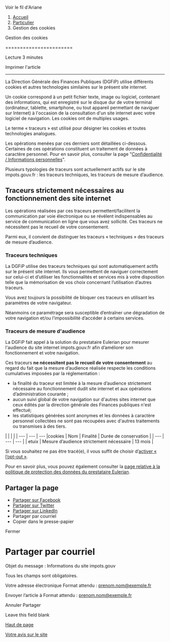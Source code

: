 Voir le fil d'Ariane

1. [Accueil](https://www.impots.gouv.fr/)
2. [Particulier](https://www.impots.gouv.fr/particulier)
3. Gestion des cookies

Gestion des cookies


=======================

Lecture 3 minutes

Imprimer l'article

* * *

La Direction Générale des Finances Publiques (DGFiP) utilise différents cookies et autres technologies similaires sur le présent site internet.

Un cookie correspond à un petit fichier texte, image ou logiciel, contenant des informations, qui est enregistré sur le disque dur de votre terminal (ordinateur, tablette, smartphone, ou tout appareil permettant de naviguer sur Internet) à l'occasion de la consultation d'un site internet avec votre logiciel de navigation. Les cookies ont de multiples usages.

Le terme « traceurs » est utilisé pour désigner les cookies et toutes technologies analogues.

Les opérations menées par ces derniers sont détaillées ci-dessous.  
Certaines de ces opérations constituent un traitement de données à caractère personnel. Pour en savoir plus, consulter la page "[Confidentialité / Informations personnelles](https://www.impots.gouv.fr/node/10097 "Confidentialité / Informations personnelles")".

Plusieurs typologies de traceurs sont actuellement actifs sur le site impots.gouv.fr : les traceurs techniques, les traceurs de mesure d’audience.

Traceurs strictement nécessaires au fonctionnement des site internet
--------------------------------------------------------------------

Les opérations réalisées par ces traceurs permettent/facilitent la communication par voie électronique ou se révèlent indispensables au service de communication en ligne que vous avez sollicité. Ces traceurs ne nécessitent pas le recueil de votre consentement.

Parmi eux, il convient de distinguer les traceurs « techniques » des traceurs de mesure d’audience.

### Traceurs techniques

La DGFiP utilise des traceurs techniques qui sont automatiquement actifs sur le présent site internet. Ils vous permettent de naviguer correctement sur celui-ci et d’utiliser les fonctionnalités et services mis à votre disposition telle que la mémorisation de vos choix concernant l’utilisation d’autres traceurs.

Vous avez toujours la possibilité de bloquer ces traceurs en utilisant les paramètres de votre navigateur.

Néanmoins ce paramétrage sera susceptible d’entraîner une dégradation de votre navigation et/ou l’impossibilité d’accéder à certains services.

### Traceurs de mesure d'audience

La DGFiP fait appel à la solution du prestataire Eulerian pour mesurer l'audience du site internet impots.gouv.fr afin d’améliorer son fonctionnement et votre navigation.

Ces traceurs **ne nécessitent pas le recueil de votre consentement** au regard du fait que la mesure d’audience réalisée respecte les conditions cumulatives imposées par la réglementation :

* la finalité du traceur est limitée à la mesure d’audience strictement nécessaire au fonctionnement dudit site internet et aux opérations d’administration courante ;
* aucun suivi global de votre navigation sur d'autres sites internet que ceux édités par la direction générale des Finances publiques n'est effectué;
* les statistiques générées sont anonymes et les données à caractère personnel collectées ne sont pas recoupées avec d'autres traitements ou transmises à des tiers.

|     |     |     |
| --- | --- | --- |cookies
| Nom | Finalité | Durée de conservation |
| --- | --- | --- |
| etuix | Mesure d’audience strictement nécessaire | 13 mois |

Si vous souhaitez ne pas être tracé(e), il vous suffit de choisir d’[activer « l’opt-out »](https://bmly.impots.gouv.fr/optout.html?url=https%3A//www.impots.gouv.fr/accueil "activer « l’opt-out »").

Pour en savoir plus, vous pouvez également consulter la [page relative à la politique de protection des données du prestataire Eulerian](https://www.eulerian.com/vie-privee "page relative à la politique de protection des données du prestataire Eulerian").

Partager la page
----------------

* [Partager sur Facebook](http://www.facebook.com/share.php?u=https://www.impots.gouv.fr/gestion-des-cookies&title=Gestion%20des%20cookies "Partager sur Facebook - nouvelle fenêtre")
* [Partager sur Twitter](https://twitter.com/intent/tweet?url=https://www.impots.gouv.fr/gestion-des-cookies&url=https://www.impots.gouv.fr/gestion-des-cookies&hashtags=Hashtag "Partager sur Twitter - nouvelle fenêtre")
* [Partager sur LinkedIn](http://www.linkedin.com/shareArticle?mini=true&url=https://www.impots.gouv.fr/gestion-des-cookies&title=Gestion%20des%20cookies&source=https://www.impots.gouv.fr/gestion-des-cookies "Partager sur LinkedIn - nouvelle fenêtre")
* Partager par courriel
* Copier dans le presse-papier

Fermer

Partager par courriel
=====================

Objet du message : Informations du site impots.gouv

Tous les champs sont obligatoires.

Votre adresse électronique Format attendu : prenom.nom@exemple.fr 

Envoyer l’article à Format attendu : prenom.nom@exemple.fr 

Annuler Partager

 

Leave this field blank 

[Haut de page](#top)

[Votre avis sur le site](https://www.impots.gouv.fr/votre-avis-sur-le-site "Votre avis sur le site")